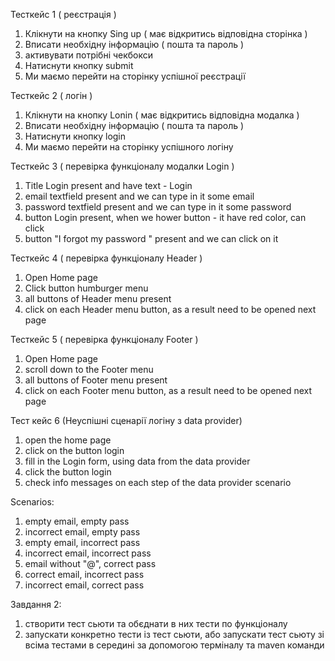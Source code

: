 
Тесткейс 1 ( реєстрація )
1. Клікнути на кнопку Sing up ( має відкритись відповідна сторінка )
2. Вписати необхідну інформацію ( пошта та пароль )
3. активувати потрібні чекбокси
4. Натиснути кнопку submit
5. Ми маємо перейти на сторінку успішної реєстрації


Тесткейс 2 ( логін )
1. Клікнути на кнопку Lonin ( має відкритись відповідна модалка )
2. Вписати необхідну інформацію ( пошта та пароль )
3. Натиснути кнопку login
5. Ми маємо перейти на сторінку успішного логіну


Тесткейс 3 ( перевірка функціоналу модалки Login )
1. Title Login present and have text - Login
2. email textfield present and we can type in it some email
3. password textfield present and we can type in it some password
4. button Login present, when we hower button - it have red color, can click
5. button "I forgot my password " present and we can click on it


Тесткейс 4 ( перевірка функціоналу Header )
1. Open Home page
2. Click button humburger menu
3. all buttons of Header menu present
4. click on each Header menu button, as a result need to be opened next page


Тесткейс 5 ( перевірка функціоналу Footer )
1. Open Home page
2. scroll down to the Footer menu
3. all buttons of Footer menu present
4. click on each Footer menu button, as a result need to be opened next page
   

Тест кейс 6 (Неуспішні сценарії логіну з data provider)
1. open the home page
2. click on the button login
3. fill in the Login form, using data from the data provider
4. click the button login
5. check info messages on each step of the data provider scenario

Scenarios:

1. empty email, empty pass
2. incorrect email, empty pass
3. empty email, incorrect pass
4. incorrect email, incorrect pass
5. email without "@", correct pass
6. correct email, incorrect pass
7. incorrect email, correct pass

Завдання 2:

1. створити тест сьюти та обєднати в них тести по функціоналу
2. запускати конкретно тести із тест сьюти, або запускати тест сьюту зі всіма тестами в середині за допомогою терміналу та maven команди